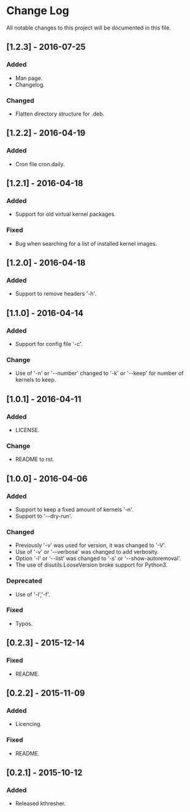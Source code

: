 # Change Log
All notable changes to this project will be documented in this file.

## [1.2.3] - 2016-07-25
### Added
- Man page.
- Changelog.

### Changed
- Flatten directory structure for .deb.

## [1.2.2] - 2016-04-19
### Added
- Cron file cron.daily.

## [1.2.1] - 2016-04-18
### Added
- Support for old virtual kernel packages.

### Fixed
- Bug when searching for a list of installed kernel images.

## [1.2.0] - 2016-04-18
### Added
- Support to remove headers '-h'.

## [1.1.0] - 2016-04-14
### Added
- Support for config file '-c'.

### Change
- Use of '-n' or '--number' changed to '-k' or '--keep' for number of kernels to keep.

## [1.0.1] - 2016-04-11
### Added
- LICENSE.

### Change
- README to rst.

## [1.0.0] - 2016-04-06
### Added
- Support to keep a fixed amount of kernels '-n'.
- Support to '--dry-run'.

### Changed
- Previously '-v' was used for version, it was changed to '-V'.
- Use of '-v' or '--verbose' was changed to add verbosity.
- Option '-l' or '--list'  was changed to '-s' or '--show-autoremoval'.
- The use of disutils.LooseVersion broke support for Python3.

### Deprecated
- Use of '-l','-f'.

### Fixed
- Typos.

## [0.2.3] - 2015-12-14
### Fixed
- README.

## [0.2.2] - 2015-11-09
### Added
- Licencing.

### Fixed
- README.

## [0.2.1] - 2015-10-12
### Added
- Released kthresher.
